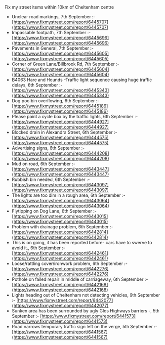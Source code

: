 Fix my street items within 10km of Cheltenham centre

<!-- fix_marker starts -->

- Unclear road markings, 7th September :- [https://www.fixmystreet.com/report/6445707](https://www.fixmystreet.com/report/6445707)
- Impassable footpath, 7th September :- [https://www.fixmystreet.com/report/6445696](https://www.fixmystreet.com/report/6445696)
- Pavements in General, 7th September :- [https://www.fixmystreet.com/report/6445605](https://www.fixmystreet.com/report/6445605)
- Corner of Green Lane/Billbrook Rd, 7th September :- [https://www.fixmystreet.com/report/6445604](https://www.fixmystreet.com/report/6445604)
- B4063 Hare and Hounds -Traffic light sequence causing huge traffic delays, 6th September :- [https://www.fixmystreet.com/report/6445343](https://www.fixmystreet.com/report/6445343)
- Dog poo bin overflowing, 6th September :- [https://www.fixmystreet.com/report/6445186](https://www.fixmystreet.com/report/6445186)
- Please paint a cycle box by the traffic lights, 6th September :- [https://www.fixmystreet.com/report/6444927](https://www.fixmystreet.com/report/6444927)
- Blocked drain in Alexandra Street, 6th September :- [https://www.fixmystreet.com/report/6444575](https://www.fixmystreet.com/report/6444575)
- Advertising signs, 6th September :- [https://www.fixmystreet.com/report/6444208](https://www.fixmystreet.com/report/6444208)
- Mud on road, 6th September :- [https://www.fixmystreet.com/report/6443447](https://www.fixmystreet.com/report/6443447)
- Rubbish bin needed, 6th September :- [https://www.fixmystreet.com/report/6443097](https://www.fixmystreet.com/report/6443097)
- The lights are too dim in a rough area, 6th September :- [https://www.fixmystreet.com/report/6443064](https://www.fixmystreet.com/report/6443064)
- Flytipping on Dog Lane, 6th September :- [https://www.fixmystreet.com/report/6443015](https://www.fixmystreet.com/report/6443015)
- Problem with drainage problem, 6th September :- [https://www.fixmystreet.com/report/6442814](https://www.fixmystreet.com/report/6442814)
- This is on going, it has been reported before- cars have to swerve to avoid it., 6th September :- [https://www.fixmystreet.com/report/6442461](https://www.fixmystreet.com/report/6442461)
- Loose/rattling cover/ironwork problem, 6th September :- [https://www.fixmystreet.com/report/6442276](https://www.fixmystreet.com/report/6442276)
- Pothole on failed repair in middle of carriageway, 6th September :- [https://www.fixmystreet.com/report/6442168](https://www.fixmystreet.com/report/6442168)
- Lights heading out of Cheltenham not detecting vehicles, 6th September :- [https://www.fixmystreet.com/report/6442077](https://www.fixmystreet.com/report/6442077)
- Sunken area has been surrounded by ugly Glos Highways barriers -, 5th September :- [https://www.fixmystreet.com/report/6441573](https://www.fixmystreet.com/report/6441573)
- Road narrows temporary traffic sign left on the verge, 5th September :- [https://www.fixmystreet.com/report/6441567](https://www.fixmystreet.com/report/6441567)

<!-- fix_marker ends -->